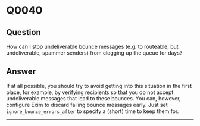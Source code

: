 Q0040
=====

Question
--------

How can I stop undeliverable bounce messages (e.g. to routeable, but
undeliverable, spammer senders) from clogging up the queue for days?

Answer
------

If at all possible, you should try to avoid getting into this situation
in the first place, for example, by verifying recipients so that you do
not accept undeliverable messages that lead to these bounces. You can,
however, configure Exim to discard failing bounce messages early. Just
set `ignore_bounce_errors_after` to specify a (short) time to keep them
for.

* * * * *
